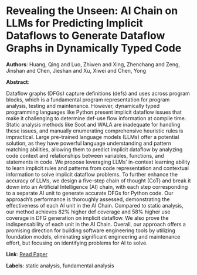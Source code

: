 # Revealing the Unseen: AI Chain on LLMs for Predicting Implicit Dataflows to Generate Dataflow Graphs in Dynamically Typed Code

**Authors**: Huang, Qing and Luo, Zhiwen and Xing, Zhenchang and Zeng, Jinshan and Chen, Jieshan and Xu, Xiwei and Chen, Yong

**Abstract**:

Dataflow graphs (DFGs) capture definitions (defs) and uses across program blocks, which is a fundamental program representation for program analysis, testing and maintenance. However, dynamically typed programming languages like Python present implicit dataflow issues that make it challenging to determine def-use flow information at compile time. Static analysis methods like Soot and WALA are inadequate for handling these issues, and manually enumerating comprehensive heuristic rules is impractical. Large pre-trained language models (LLMs) offer a potential solution, as they have powerful language understanding and pattern matching abilities, allowing them to predict implicit dataflow by analyzing code context and relationships between variables, functions, and statements in code. We propose leveraging LLMs’ in-context learning ability to learn implicit rules and patterns from code representation and contextual information to solve implicit dataflow problems. To further enhance the accuracy of LLMs, we design a five-step chain of thought (CoT) and break it down into an Artificial Intelligence (AI) chain, with each step corresponding to a separate AI unit to generate accurate DFGs for Python code. Our approach’s performance is thoroughly assessed, demonstrating the effectiveness of each AI unit in the AI Chain. Compared to static analysis, our method achieves 82\% higher def coverage and 58\% higher use coverage in DFG generation on implicit dataflow. We also prove the indispensability of each unit in the AI Chain. Overall, our approach offers a promising direction for building software engineering tools by utilizing foundation models, eliminating significant engineering and maintenance effort, but focusing on identifying problems for AI to solve.

**Link**: [Read Paper](https://doi.org/10.1145/3672458)

**Labels**: static analysis, fundamental analysis
